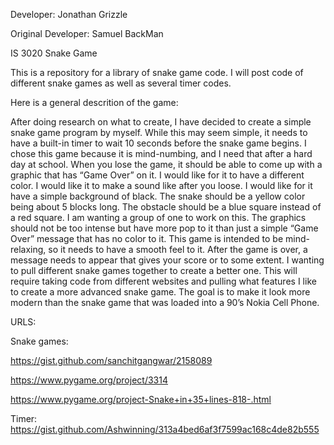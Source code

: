 Developer: Jonathan Grizzle

Original Developer: Samuel BackMan 

IS 3020 Snake Game 

This is a repository for a library of snake game code. I will post code of different snake games as well as several timer codes. 

Here is a general descrition of the game:

After doing research on what to create, I have decided to create a simple snake game program by myself. While this may seem simple, it needs to have a built-in timer to wait 10 seconds before the snake game begins. I chose this game because it is mind-numbing, and I need that after a hard day at school. When you lose the game, it should be able to come up with a graphic that has “Game Over” on it. I would like for it to have  a different color. I would like it to make a sound like after you loose. I would like for it have a simple background of black. The snake should be a yellow color being about 5 blocks long. The obstacle should be a blue square instead of a red square. I am wanting a group of one to work on this. The graphics should not be too intense but have more pop to it than just a simple “Game Over” message that has no color to it. This game is intended to be mind-relaxing, so it needs to have a smooth feel to it. After the game is over, a message needs to appear that gives your score or to some extent. I wanting to pull different snake games together to create a better one. This will require taking code from different websites and pulling what features I like to create a more advanced snake game. The goal is to make it look more modern than the snake game that was loaded into a 90’s Nokia Cell Phone.

URLS: 

Snake games: 
          
https://gist.github.com/sanchitgangwar/2158089

https://www.pygame.org/project/3314
             
https://www.pygame.org/project-Snake+in+35+lines-818-.html
             

Timer: https://gist.github.com/Ashwinning/313a4bed6af3f7599ac168c4de82b555

